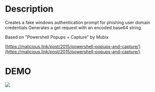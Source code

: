 # Description

Creates a fake windows authentication prompt for phishing user domain credentials
Generates a get request with an encoded base64 string.

Based on "Powershell Popups + Capture" by Mubix

[https://malicious.link/post/2015/powershell-popups-and-capture/](https://malicious.link/post/2015/powershell-popups-and-capture/)


# DEMO

![](https://raw.githubusercontent.com/NightRang3r/P4wnP1-A.L.O.A.-Payloads/master/HIDScripts/CaptureLogin/Ws281QH2fu.gif)

